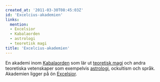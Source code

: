 ```yaml
---
created_at: '2011-03-30T08:45:03Z'
id: 'Excelcius-akademien'
links:
  mention:
  - Excelsior
  - Kabalaorden
  - astrologi
  - teoretisk magi
title: 'Excelcius-akademien'
---
```


En akademi inom [Kabalaorden] som lär ut [teoretisk magi] och andra teoretiska vetenskaper som
exempelvis [astrologi], ockultism och språk. Akademien ligger på ön [Excelsior].

  [Kabalaorden]: Kabalaorden
  [teoretisk magi]: teoretisk_magi
  [astrologi]: astrologi
  [Excelsior]: Excelsior